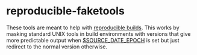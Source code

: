 # reproducible-faketools
These tools are meant to help with [reproducible builds](https://reproducible-builds.org/).
This works by masking standard UNIX tools in build environments
with versions that give more predictable output when [$SOURCE_DATE_EPOCH](https://reproducible-builds.org/specs/source-date-epoch/) is set
but just redirect to the normal version otherwise.
